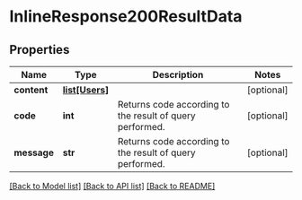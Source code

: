 # InlineResponse200ResultData

## Properties
Name | Type | Description | Notes
------------ | ------------- | ------------- | -------------
**content** | [**list[Users]**](Users.md) |  | [optional] 
**code** | **int** | Returns code according to the result of query performed. | [optional] 
**message** | **str** | Returns code according to the result of query performed. | [optional] 

[[Back to Model list]](../README.md#documentation-for-models) [[Back to API list]](../README.md#documentation-for-api-endpoints) [[Back to README]](../README.md)


